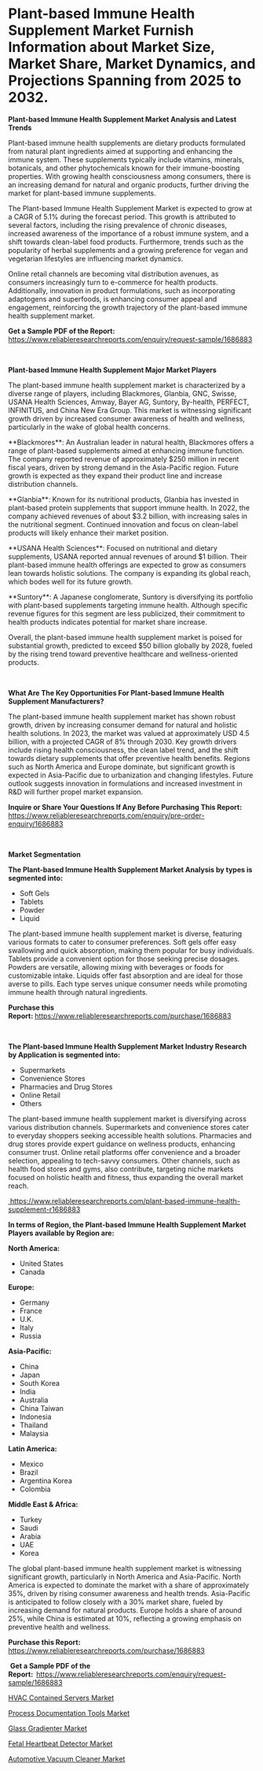 <p><h1>Plant-based Immune Health Supplement Market Furnish Information about Market Size, Market Share, Market Dynamics, and Projections Spanning from 2025 to 2032.</h1></p><p><strong>Plant-based Immune Health Supplement Market Analysis and Latest Trends</strong></p>
<p><p>Plant-based immune health supplements are dietary products formulated from natural plant ingredients aimed at supporting and enhancing the immune system. These supplements typically include vitamins, minerals, botanicals, and other phytochemicals known for their immune-boosting properties. With growing health consciousness among consumers, there is an increasing demand for natural and organic products, further driving the market for plant-based immune supplements.</p><p>The Plant-based Immune Health Supplement Market is expected to grow at a CAGR of 5.1% during the forecast period. This growth is attributed to several factors, including the rising prevalence of chronic diseases, increased awareness of the importance of a robust immune system, and a shift towards clean-label food products. Furthermore, trends such as the popularity of herbal supplements and a growing preference for vegan and vegetarian lifestyles are influencing market dynamics. </p><p>Online retail channels are becoming vital distribution avenues, as consumers increasingly turn to e-commerce for health products. Additionally, innovation in product formulations, such as incorporating adaptogens and superfoods, is enhancing consumer appeal and engagement, reinforcing the growth trajectory of the plant-based immune health supplement market.</p></p>
<p><strong>Get a Sample PDF of the Report:&nbsp;</strong> <a href="https://www.reliableresearchreports.com/enquiry/request-sample/1686883?utm_campaign=9&utm_medium=2&utm_source=Github&utm_content=ia&utm_term=26032025&utm_id=plant-based-immune-health-supplement">https://www.reliableresearchreports.com/enquiry/request-sample/1686883</a></p>
<p>&nbsp;</p>
<p><strong>Plant-based Immune Health Supplement Major Market Players</strong></p>
<p><p>The plant-based immune health supplement market is characterized by a diverse range of players, including Blackmores, Glanbia, GNC, Swisse, USANA Health Sciences, Amway, Bayer AG, Suntory, By-health, PERFECT, INFINITUS, and China New Era Group. This market is witnessing significant growth driven by increased consumer awareness of health and wellness, particularly in the wake of global health concerns.</p><p>**Blackmores**: An Australian leader in natural health, Blackmores offers a range of plant-based supplements aimed at enhancing immune function. The company reported revenue of approximately $250 million in recent fiscal years, driven by strong demand in the Asia-Pacific region. Future growth is expected as they expand their product line and increase distribution channels.</p><p>**Glanbia**: Known for its nutritional products, Glanbia has invested in plant-based protein supplements that support immune health. In 2022, the company achieved revenues of about $3.2 billion, with increasing sales in the nutritional segment. Continued innovation and focus on clean-label products will likely enhance their market position.</p><p>**USANA Health Sciences**: Focused on nutritional and dietary supplements, USANA reported annual revenues of around $1 billion. Their plant-based immune health offerings are expected to grow as consumers lean towards holistic solutions. The company is expanding its global reach, which bodes well for its future growth.</p><p>**Suntory**: A Japanese conglomerate, Suntory is diversifying its portfolio with plant-based supplements targeting immune health. Although specific revenue figures for this segment are less publicized, their commitment to health products indicates potential for market share increase.</p><p>Overall, the plant-based immune health supplement market is poised for substantial growth, predicted to exceed $50 billion globally by 2028, fueled by the rising trend toward preventive healthcare and wellness-oriented products.</p></p>
<p>&nbsp;</p>
<p><strong>What Are The Key Opportunities For Plant-based Immune Health Supplement Manufacturers?</strong></p>
<p><p>The plant-based immune health supplement market has shown robust growth, driven by increasing consumer demand for natural and holistic health solutions. In 2023, the market was valued at approximately USD 4.5 billion, with a projected CAGR of 8% through 2030. Key growth drivers include rising health consciousness, the clean label trend, and the shift towards dietary supplements that offer preventive health benefits. Regions such as North America and Europe dominate, but significant growth is expected in Asia-Pacific due to urbanization and changing lifestyles. Future outlook suggests innovation in formulations and increased investment in R&D will further propel market expansion.</p></p>
<p><strong>Inquire or Share Your Questions If Any Before Purchasing This Report:</strong> <a href="https://www.reliableresearchreports.com/enquiry/pre-order-enquiry/1686883?utm_campaign=9&utm_medium=2&utm_source=Github&utm_content=ia&utm_term=26032025&utm_id=plant-based-immune-health-supplement">https://www.reliableresearchreports.com/enquiry/pre-order-enquiry/1686883</a></p>
<p>&nbsp;</p>
<p><strong>Market Segmentation</strong></p>
<p><strong>The Plant-based Immune Health Supplement Market Analysis by types is segmented into:</strong></p>
<p><ul><li>Soft Gels</li><li>Tablets</li><li>Powder</li><li>Liquid</li></ul></p>
<p><p>The plant-based immune health supplement market is diverse, featuring various formats to cater to consumer preferences. Soft gels offer easy swallowing and quick absorption, making them popular for busy individuals. Tablets provide a convenient option for those seeking precise dosages. Powders are versatile, allowing mixing with beverages or foods for customizable intake. Liquids offer fast absorption and are ideal for those averse to pills. Each type serves unique consumer needs while promoting immune health through natural ingredients.</p></p>
<p><strong>Purchase this Report:&nbsp;</strong><a href="https://www.reliableresearchreports.com/purchase/1686883?utm_campaign=9&utm_medium=2&utm_source=Github&utm_content=ia&utm_term=26032025&utm_id=plant-based-immune-health-supplement">https://www.reliableresearchreports.com/purchase/1686883</a></p>
<p>&nbsp;</p>
<p><strong>The Plant-based Immune Health Supplement Market Industry Research by Application is segmented into:</strong></p>
<p><ul><li>Supermarkets</li><li>Convenience Stores</li><li>Pharmacies and Drug Stores</li><li>Online Retail</li><li>Others</li></ul></p>
<p><p>The plant-based immune health supplement market is diversifying across various distribution channels. Supermarkets and convenience stores cater to everyday shoppers seeking accessible health solutions. Pharmacies and drug stores provide expert guidance on wellness products, enhancing consumer trust. Online retail platforms offer convenience and a broader selection, appealing to tech-savvy consumers. Other channels, such as health food stores and gyms, also contribute, targeting niche markets focused on holistic health and fitness, thus expanding the overall market reach.</p></p>
<p><a href="https://www.reliableresearchreports.com/plant-based-immune-health-supplement-r1686883?utm_campaign=9&utm_medium=2&utm_source=Github&utm_content=ia&utm_term=26032025&utm_id=plant-based-immune-health-supplement">&nbsp;https://www.reliableresearchreports.com/plant-based-immune-health-supplement-r1686883</a></p>
<p><strong>In terms of Region, the Plant-based Immune Health Supplement Market Players available by Region are:</strong></p>
<p>
    <p> <strong> North America: </strong>
        <ul>
            <li>United States</li>
            <li>Canada</li>
        </ul>
        </p> 
    <p> <strong> Europe: </strong>
        <ul>
            <li>Germany</li>
            <li>France</li>
            <li>U.K.</li>
            <li>Italy</li>
            <li>Russia</li>
        </ul>
        </p> 
    <p> <strong> Asia-Pacific: </strong>
        <ul>
            <li>China</li>
            <li>Japan</li>
            <li>South Korea</li>
            <li>India</li>
            <li>Australia</li>
            <li>China Taiwan</li>
            <li>Indonesia</li>
            <li>Thailand</li>
            <li>Malaysia</li>
        </ul>
        </p> 
    <p> <strong> Latin America: </strong>
        <ul>
            <li>Mexico</li>
            <li>Brazil</li>
            <li>Argentina Korea</li>
            <li>Colombia</li>
        </ul>
        </p> 
    <p> <strong> Middle East & Africa: </strong>
        <ul>
            <li>Turkey</li>
            <li>Saudi</li>
            <li>Arabia</li>
            <li>UAE</li>
            <li>Korea</li>
        </ul>
    </p>
    </p>
<p><p>The global plant-based immune health supplement market is witnessing significant growth, particularly in North America and Asia-Pacific. North America is expected to dominate the market with a share of approximately 35%, driven by rising consumer awareness and health trends. Asia-Pacific is anticipated to follow closely with a 30% market share, fueled by increasing demand for natural products. Europe holds a share of around 25%, while China is estimated at 10%, reflecting a growing emphasis on preventive health and wellness.</p></p>
<p><strong>Purchase this Report: </strong><a href="https://www.reliableresearchreports.com/purchase/1686883?utm_campaign=9&utm_medium=2&utm_source=Github&utm_content=ia&utm_term=26032025&utm_id=plant-based-immune-health-supplement">https://www.reliableresearchreports.com/purchase/1686883</a></p>
<p>&nbsp;<strong>Get a Sample PDF of the Report:&nbsp;&nbsp;</strong><a href="https://www.reliableresearchreports.com/enquiry/request-sample/1686883?utm_campaign=9&utm_medium=2&utm_source=Github&utm_content=ia&utm_term=26032025&utm_id=plant-based-immune-health-supplement">https://www.reliableresearchreports.com/enquiry/request-sample/1686883</a></p>
<p><strong></strong></p>
<p><p><a href="https://github.com/ogbadujonito22/Market-Research-Report-List-1/blob/main/hvac-contained-servers-market.md?utm_campaign=9&utm_medium=2&utm_source=Github&utm_content=ia&utm_term=26032025&utm_id=plant-based-immune-health-supplement">HVAC Contained Servers Market</a></p><p><a href="https://github.com/ghimergela93/Market-Research-Report-List-1/blob/main/process-documentation-tools-market.md?utm_campaign=9&utm_medium=2&utm_source=Github&utm_content=ia&utm_term=26032025&utm_id=plant-based-immune-health-supplement">Process Documentation Tools Market</a></p><p><a href="https://github.com/lemiranajd/Market-Research-Report-List-1/blob/main/glass-gradienter-market.md?utm_campaign=9&utm_medium=2&utm_source=Github&utm_content=ia&utm_term=26032025&utm_id=plant-based-immune-health-supplement">Glass Gradienter Market</a></p><p><a href="https://github.com/dovbusmrking/Market-Research-Report-List-1/blob/main/fetal-heartbeat-detector-market.md?utm_campaign=9&utm_medium=2&utm_source=Github&utm_content=ia&utm_term=26032025&utm_id=plant-based-immune-health-supplement">Fetal Heartbeat Detector Market</a></p><p><a href="https://github.com/pichuaadh0/Market-Research-Report-List-1/blob/main/automotive-vacuum-cleaner-market.md?utm_campaign=9&utm_medium=2&utm_source=Github&utm_content=ia&utm_term=26032025&utm_id=plant-based-immune-health-supplement">Automotive Vacuum Cleaner Market</a></p></p>
